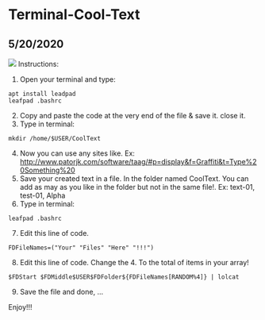 # Terminal-Cool-Text
## 5/20/2020
![](IMG.png)
Instructions:

1. Open your terminal and type:
```
apt install leadpad
leafpad .bashrc
```
2. Copy and paste the code at the very end of the file & save it. close it.
3. Type in terminal:
```
mkdir /home/$USER/CoolText
```
4. Now you can use any sites like. Ex: http://www.patorjk.com/software/taag/#p=display&f=Graffiti&t=Type%20Something%20
5. Save your created text in a file. In the folder named CoolText. You can add as may as you like in the folder but not in the same file!. Ex: text-01, test-01, Alpha
6. Type in terminal:
```
leafpad .bashrc
```
7. Edit this line of code.
```
FDFileNames=("Your" "Files" "Here" "!!!")
```
8. Edit this line of code. Change the 4. To the total of items in your array!
```
$FDStart $FDMiddle$USER$FDFolder${FDFileNames[RANDOM%4]} | lolcat
```
9. Save the file and done, ...

Enjoy!!!
